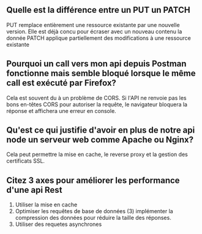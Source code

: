 ## Quelle est la différence entre un PUT un PATCH
PUT remplace entièrement une ressource existante par une nouvelle version. Elle est déjà concu pour écraser avec un nouveau contenu la donnée
PATCH applique partiellement des modifications à une ressource existante


## Pourquoi un call vers mon api depuis Postman fonctionne mais semble bloqué lorsque le même call est exécuté par Firefox?
Cela est souvent du à un problème de CORS. Si l'API ne renvoie pas les bons en-têtes CORS pour autoriser la requête, le navigateur bloquera la réponse et affichera une erreur en console.


## Qu'est ce qui justifie d'avoir en plus de notre api node un serveur web comme Apache ou Nginx?

Cela peut permettre la mise en cache, le reverse proxy et la gestion des certificats SSL.


## Citez 3 axes pour améliorer les performance d'une api Rest

1. Utiliser la mise en cache
2. Optimiser les requêtes de base de données (3) implémenter la compression des données pour réduire la taille des réponses.
3. Utiliser des requetes asynchrones
